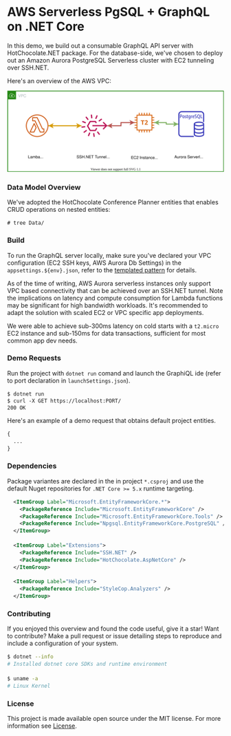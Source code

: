 # AWS Serverless PgSQL + GraphQL on .NET Core

In this demo, we build out a consumable GraphQL API server with HotChocolate.NET package. For the database-side, we've chosen to deploy out an Amazon Aurora PostgreSQL Serverless cluster with EC2 tunneling over SSH.NET.

Here's an overview of the AWS VPC:

![AWS VPC Diagram](Docs/aws-vpc.svg)

### Data Model Overview

We've adopted the HotChocolate Conference Planner entities that enables CRUD operations on nested entities:

```
# tree Data/
```

### Build

To run the GraphQL server locally, make sure you've declared your VPC configuration (EC2 SSH keys, AWS Aurora Db Settings) in the ``appsettings.${env}.json``, refer to the [templated pattern](appsettings.example.json) for details.

As of the time of writing, AWS Aurora serverless instances only support VPC based connectivity that can be achieved over an SSH.NET tunnel. Note the implications on latency and compute consumption for Lambda functions may be significant for high bandwidth workloads. It's recommended to adapt the solution with scaled EC2 or VPC specific app deployments. 

We were able to achieve sub-300ms latency on cold starts with a ``t2.micro`` EC2 instance and sub-150ms for data transactions, sufficient for most common app dev needs.

### Demo Requests

Run the project with ``dotnet run`` comand and launch the GraphiQL ide (refer to port declaration in ``launchSettings.json``).

```
$ dotnet run
$ curl -X GET https://localhost:PORT/
200 OK
```

Here's an example of a demo request that obtains default project entities.

```graphql
{ 
  ...
}
```

### Dependencies

Package variantes are declared in the in project ``*.csproj`` and use the default Nuget repositories for `.NET Core >= 5.x` runtime targeting.

```xml
  <ItemGroup Label="Microsoft.EntityFrameworkCore.*">
    <PackageReference Include="Microsoft.EntityFrameworkCore" />
    <PackageReference Include="Microsoft.EntityFrameworkCore.Tools" />
    <PackageReference Include="Npgsql.EntityFrameworkCore.PostgreSQL" />
  </ItemGroup>
  
  <ItemGroup Label="Extensions">
    <PackageReference Include="SSH.NET" />
    <PackageReference Include="HotChocolate.AspNetCore" />
  </ItemGroup>
  
  <ItemGroup Label="Helpers">
    <PackageReference Include="StyleCop.Analyzers" />
  </ItemGroup>
```

### Contributing

If you enjoyed this overview and found the code useful, give it a star! Want to contribute? Make a pull request or issue detailing steps to reproduce and include a configuration of your system.

```bash
$ dotnet --info
# Installed dotnet core SDKs and runtime environment

$ uname -a
# Linux Kernel
```

### License

This project is made available open source under the MIT license. For more information see [License](LICENSE.md).